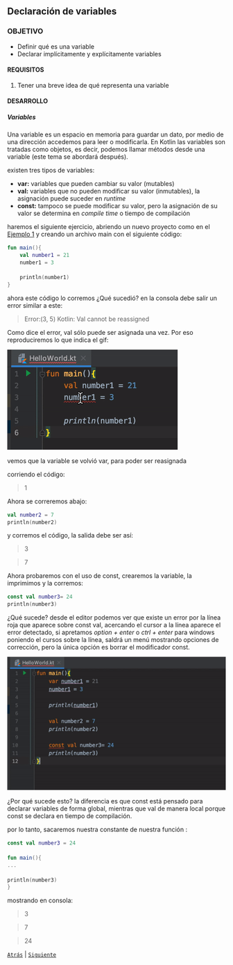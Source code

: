 ## Declaración de variables

### OBJETIVO

- Definir qué es una variable 
- Declarar implícitamente y explícitamente variables 

#### REQUISITOS

1. Tener una breve idea de qué representa una variable

#### DESARROLLO

##### Variables

Una variable es un espacio en memoria para guardar un dato, por medio de una dirección accedemos para leer o modificarla. En Kotlin las 
variables son tratadas como objetos, es decir, podemos llamar métodos desde una variable (este tema se abordará después).

existen tres tipos de variables:

* **var:** variables que pueden cambiar su valor (mutables)
* **val:** variables que no pueden modificar su valor (inmutables), la asignación puede suceder en *runtime*
* **const:** tampoco se puede modificar su valor, pero la asignación de su valor se determina en *compile time* o tiempo de compilación

haremos el siguiente ejercicio, abriendo un nuevo proyecto como en el [Ejemplo 1](../Ejemplo-01) y creando un archivo main con el siguiente código:

```kotlin
fun main(){
    val number1 = 21
    number1 = 3

    println(number1)
}
```

ahora este código lo corremos ¿Qué sucedió? en la consola debe salir un error similar a este: 

>Error:(3, 5) Kotlin: Val cannot be reassigned

Como dice el error, val sólo puede ser asignada una vez. Por eso reproduciremos lo que indica el gif: 

<img src="imgs/correct.gif"/>

vemos que la variable se volvió var, para poder ser reasignada


corriendo el código: 

> 1


Ahora se correremos abajo: 

```kotlin
val number2 = 7
println(number2)
```

y corremos el código, la salida debe ser así: 

>3

>7


Ahora probaremos con el uso de const, crearemos la variable, la imprimimos y la corremos:

```kotlin
const val number3= 24
println(number3)
```

¿Qué sucede? desde el editor podemos ver que existe un error por la línea roja que aparece sobre const val, acercando el cursor a la línea 
aparece el error detectado, si apretamos *option + enter* o *ctrl + enter* para windows poniendo el cursos sobre la línea, saldrá un menú
mostrando opciones de corrección, pero la única opción es borrar el modificador const.

<img src="imgs/constvalcorrection.gif"/>

¿Por qué sucede esto? la diferencia es que const está pensado para declarar variables de forma global, mientras que val de manera local porque const se declara en tiempo de compilación.

por lo tanto, sacaremos nuestra constante de nuestra función :

```kotlin
const val number3 = 24

fun main(){
...

println(number3)
}
```

mostrando en consola: 

>3

>7

>24

[`Atrás`](../Reto-01) | [`Siguiente`](../Ejemplo-03)
